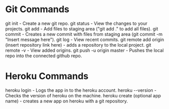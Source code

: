 # Git Commands

git init - Create a new git repo.
git status - View the changes to your projects.
git add - Add files to staging area ("git add ." to add all files).
git commit - Creates a new commit with files from staging area (git commit -m "Insert message here").
git log - View recent commits.
git remote add origin (insert repository link here) - adds a repository to the local project.
git remote -v - View added origins.
git push -u origin master - Pushes the local repo into the connected github repo.

# Heroku Commands

heroku login - Logs the app in to the heroku account.
heroku --version - Checks the version of heroku on the machine.
heroku create (optional app name) - creates a new app on heroku with a git repository.
